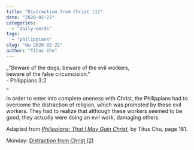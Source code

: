 ```yaml
---
title: "Distraction from Christ (1)"
date: "2020-02-22"
categories: 
  - "daily-words"
tags: 
  - "philippians"
slug: "dw-2020-02-22"
author: "Titus Chu"
---
```


_"Beware of the dogs, beware of the evil workers,  
beware of the false circumcision."  
\- Philippians 3:2  
_

In order to enter into complete oneness with Christ, the Philippians had to overcome the distraction of religion, which was promoted by these evil workers. They had to realize that although these workers seemed to be good, they actually were doing an evil work, damaging others.

Adapted from _[Philippians: That I May Gain Christ](/book-philippians "Go to the listing for this book."),_ by Titus Chu, page 181.

Monday: [Distraction from Christ (2)](/dw-2020-02-24)

